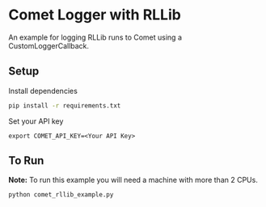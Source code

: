 # Comet Logger with RLLib

An example for logging RLLib runs to Comet using a CustomLoggerCallback.

## Setup

Install dependencies

```bash
pip install -r requirements.txt
```

Set your API key

```
export COMET_API_KEY=<Your API Key>
```

## To Run

**Note:** To run this example you will need a machine with more than 2 CPUs.

```
python comet_rllib_example.py
```